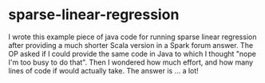 # sparse-linear-regression
I wrote this example piece of java code for running sparse linear regression after providing a much shorter Scala version in a Spark forum answer. The OP asked if I could provide the same code in Java to which I thought "nope I'm too busy to do that". Then I wondered how much effort, and how many lines of code if would actually take. The answer is ... a lot!
